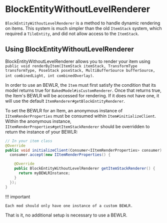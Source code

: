 BlockEntityWithoutLevelRenderer
=======================
`BlockEntityWithoutLevelRenderer` is a method to handle dynamic rendering on items. This system is much simpler than the old `ItemStack` system, which required a `TileEntity`, and did not allow access to the `ItemStack`.

Using BlockEntityWithoutLevelRenderer
--------------------------

BlockEntityWithoutLevelRenderer allows you to render your item using `public void renderByItem(ItemStack itemStack, TransformType transformType, PoseStack poseStack, MultiBufferSource bufferSource, int combinedLight, int combinedOverlay)`.

In order to use an BEWLR, the `Item` must first satisfy the condition that its model returns true for `BakedModel#isCustomRenderer`.
Once that returns true, the Item's BEWLR will be accessed for rendering. If it does not have one, it will use the default `ItemRenderer#getBlockEntityRenderer`.

To set the BEWLR for an Item, an anonymous instance of `IItemRenderProperties` must be consumed within `Item#initializeClient`. Within the anonymous instance, `IItemRenderProperties#getItemStackRenderer` should be overridden to return the instance of your BEWLR:

```java
// In your item class
@Override
public void initializeClient(Consumer<IItemRenderProperties> consumer) {
  consumer.accept(new IItemRenderProperties() {

    @Override
    public BlockEntityWithoutLevelRenderer getItemStackRenderer() {
      return myBEWLRInstance;
    }
  });
}
```

!!! important

    Each mod should only have one instance of a custom BEWLR.

That is it, no additional setup is necessary to use a BEWLR.
